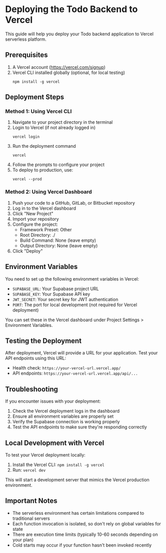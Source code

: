 # Deploying the Todo Backend to Vercel

This guide will help you deploy your Todo backend application to Vercel serverless platform.

## Prerequisites

1. A Vercel account (https://vercel.com/signup)
2. Vercel CLI installed globally (optional, for local testing)
   ```
   npm install -g vercel
   ```

## Deployment Steps

### Method 1: Using Vercel CLI

1. Navigate to your project directory in the terminal
2. Login to Vercel (if not already logged in)
   ```
   vercel login
   ```
3. Run the deployment command
   ```
   vercel
   ```
4. Follow the prompts to configure your project
5. To deploy to production, use:
   ```
   vercel --prod
   ```

### Method 2: Using Vercel Dashboard

1. Push your code to a GitHub, GitLab, or Bitbucket repository
2. Log in to the Vercel dashboard
3. Click "New Project"
4. Import your repository
5. Configure the project:
   - Framework Preset: Other
   - Root Directory: ./
   - Build Command: None (leave empty)
   - Output Directory: None (leave empty)
6. Click "Deploy"

## Environment Variables

You need to set up the following environment variables in Vercel:

- `SUPABASE_URL`: Your Supabase project URL
- `SUPABASE_KEY`: Your Supabase API key
- `JWT_SECRET`: Your secret key for JWT authentication
- `PORT`: The port for local development (not required for Vercel deployment)

You can set these in the Vercel dashboard under Project Settings > Environment Variables.

## Testing the Deployment

After deployment, Vercel will provide a URL for your application. Test your API endpoints using this URL:

- Health check: `https://your-vercel-url.vercel.app/`
- API endpoints: `https://your-vercel-url.vercel.app/api/...`

## Troubleshooting

If you encounter issues with your deployment:

1. Check the Vercel deployment logs in the dashboard
2. Ensure all environment variables are properly set
3. Verify the Supabase connection is working properly
4. Test the API endpoints to make sure they're responding correctly

## Local Development with Vercel

To test your Vercel deployment locally:

1. Install the Vercel CLI: `npm install -g vercel`
2. Run: `vercel dev`

This will start a development server that mimics the Vercel production environment.

## Important Notes

- The serverless environment has certain limitations compared to traditional servers
- Each function invocation is isolated, so don't rely on global variables for state
- There are execution time limits (typically 10-60 seconds depending on your plan)
- Cold starts may occur if your function hasn't been invoked recently 